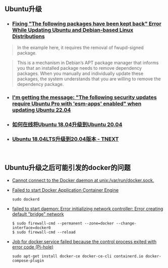 ## Ubuntu升级

* ### [Fixing "The following packages have been kept back" Error While Updating Ubuntu and Debian-based Linux Distributions](https://itsfoss.com/following-packages-have-been-kept-back/)

> In the example here, it requires the removal of fwupd-signed package.

> This is a mechanism in Debian’s APT package manager that informs you that an installed package needs to remove dependency packages. When you manually and individually update these packages, the system understands that you are willing to remove the dependency package.

* ### [I'm getting the message: "The following security updates require Ubuntu Pro with 'esm-apps' enabled" when updating Ubuntu 22.04](https://askubuntu.com/questions/1452299/im-getting-the-message-the-following-security-updates-require-ubuntu-pro-with)


* ### [如何在线将Ubuntu 18.04升级到Ubuntu 20.04](https://blog.csdn.net/smartvxworks/article/details/119175947)

* ### [Ubuntu 18.04LTS升级到20.04版本 - TNEXT](https://tnext.org/6680.html)


<br>

## Ubuntu升级之后可能引发的docker的问题

* [Cannot connect to the Docker daemon at unix:/var/run/docker.sock.](https://stackoverflow.com/questions/44678725/cannot-connect-to-the-docker-daemon-at-unix-var-run-docker-sock-is-the-docker)

* [Failed to start Docker Application Container Engine](https://stackoverflow.com/questions/49110092/failed-to-start-docker-application-container-engine)
    ```
    sudo dockerd
    ```

* [failed to start daemon: Error initializing network controller: Error creating default "bridge" network](https://stackoverflow.com/questions/65213831/failed-to-start-daemon-error-initializing-network-controller-error-creating-de)

    ```
    $ sudo firewall-cmd --permanent --zone=docker --change-interface=docker0
    $ sudo firewall-cmd --reload
    ```

* [Job for docker.service failed because the control process exited with error code (Pi-hole)](https://forums.docker.com/t/job-for-docker-service-failed-because-the-control-process-exited-with-error-code-pi-hole/131461)

    ```
    sudo apt-get install docker-ce docker-ce-cli containerd.io docker-compose-plugin
    ```


